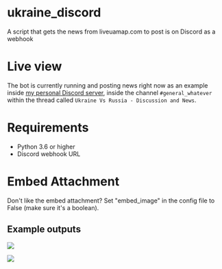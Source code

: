 # ukraine_discord
A script that gets the news from liveuamap.com to post is on Discord as a webhook

# Live view
The bot is currently running and posting news right now as an example inside [my personal Discord server](https://discord.gg/AlexFlipnote), inside the channel `#general_whatever` within the thread called `Ukraine Vs Russia - Discussion and News`.

# Requirements
- Python 3.6 or higher
- Discord webhook URL

# Embed Attachment
Don't like the embed attachment? Set "embed_image" in the config file to False (make sure it's a boolean).

## Example outputs
![](https://i.alexflipnote.dev/P1967aY.png)

![](https://i.alexflipnote.dev/4Ty6Yb3.png)
